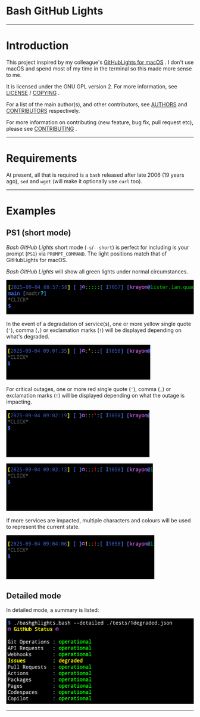 # Bash GitHub Lights

----
# Introduction

This project inspired by my colleague's
[GitHubLights for macOS](https://github.com/oskarpie/GitHubLights.git) .  I
don't use macOS and spend most of my time in the terminal so this made more
sense to me.

It is licensed under the GNU GPL version 2. For more information,
see [LICENSE](LICENSE) / [COPYING](COPYING) .

For a list of the main author(s), and other contributors, see
[AUTHORS](AUTHORS.md) and [CONTRIBUTORS](CONTRIBUTORS.md) respectively.

For more information on contributing (new feature, bug fix, pull request etc),
please see [CONTRIBUTING](CONTRIBUTING.md) .

----
# Requirements

At present, all that is required is a `bash` released after late 2006 (19 years
ago), `sed` and `wget` (will make it optionally use `curl` too).

----
# Examples

## PS1 (short mode)

_Bash GitHub Lights_ short mode (`-s`/`--short`) is perfect for including is
your prompt (`PS1`) via `PROMPT_COMMAND`. The light positions match that of
GitHubLights for macOS.

_Bash GitHub Lights_ will show all green lights under normal circumstances.

  ![Normal output](assets/ps1-oper.png)

In the event of a degradation of service(s), one or more yellow single quote
(`'`), comma (`,`) or exclamation marks (`!`) will be displayed depending on
what's degraded.

  ![Degraded output](assets/ps1-deg1.png)

For critical outages, one or more red single quote (`'`), comma (`,`) or
exclamation marks (`!`) will be displayed depending on what the outage is
impacting.

  ![Outage 1 output](assets/ps1-out1.png)

  ![Outage 2 output](assets/ps1-out2.png)

If more services are impacted, multiple characters and colours will be used to
represent the current state.

  ![Outage and Depredation output](assets/ps1-deg2-out3.png)

## Detailed mode

In detailed mode, a summary is listed:

  ![Summary of detailed degraded output](assets/detail1.png)

----
[//]: # ( vim: set ts=4 sw=4 et cindent tw=80 ai si syn=markdown ft=markdown: )
